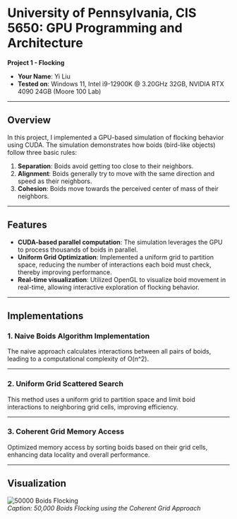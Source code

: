 # University of Pennsylvania, CIS 5650: GPU Programming and Architecture  
**Project 1 - Flocking**

* **Your Name**: Yi Liu  
* **Tested on**: Windows 11, Intel i9-12900K @ 3.20GHz 32GB, NVIDIA RTX 4090 24GB (Moore 100 Lab)

---

## Overview

In this project, I implemented a GPU-based simulation of flocking behavior using CUDA. The simulation demonstrates how boids (bird-like objects) follow three basic rules:  
1. **Separation**: Boids avoid getting too close to their neighbors.  
2. **Alignment**: Boids generally try to move with the same direction and speed as their neighbors.  
3. **Cohesion**: Boids move towards the perceived center of mass of their neighbors.

---

## Features

- **CUDA-based parallel computation**: The simulation leverages the GPU to process thousands of boids in parallel.
- **Uniform Grid Optimization**: Implemented a uniform grid to partition space, reducing the number of interactions each boid must check, thereby improving performance.
- **Real-time visualization**: Utilized OpenGL to visualize boid movement in real-time, allowing interactive exploration of flocking behavior.

---

## Implementations

### 1. Naive Boids Algorithm Implementation

The naive approach calculates interactions between all pairs of boids, leading to a computational complexity of O(n^2).

---

### 2. Uniform Grid Scattered Search

This method uses a uniform grid to partition space and limit boid interactions to neighboring grid cells, improving efficiency.

---

### 3. Coherent Grid Memory Access

Optimized memory access by sorting boids based on their grid cells, enhancing data locality and overall performance.

---

## Visualization

![50000 Boids Flocking](N50000_CoherentGrid.gif)  
*Caption: 50,000 Boids Flocking using the Coherent Grid Approach*
